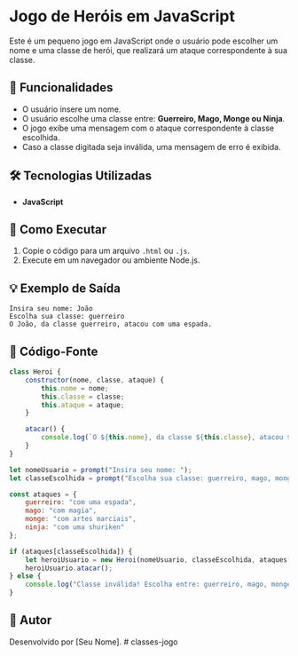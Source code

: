 # Jogo de Heróis em JavaScript

Este é um pequeno jogo em JavaScript onde o usuário pode escolher um nome e uma classe de herói, que realizará um ataque correspondente à sua classe.

## 📌 Funcionalidades
- O usuário insere um nome.
- O usuário escolhe uma classe entre: **Guerreiro, Mago, Monge ou Ninja**.
- O jogo exibe uma mensagem com o ataque correspondente à classe escolhida.
- Caso a classe digitada seja inválida, uma mensagem de erro é exibida.

## 🛠 Tecnologias Utilizadas
- **JavaScript**

## 🚀 Como Executar
1. Copie o código para um arquivo `.html` ou `.js`.
2. Execute em um navegador ou ambiente Node.js.

## 💡 Exemplo de Saída
```
Insira seu nome: João
Escolha sua classe: guerreiro
O João, da classe guerreiro, atacou com uma espada.
```

## 📜 Código-Fonte
```javascript
class Heroi {
    constructor(nome, classe, ataque) {
        this.nome = nome;
        this.classe = classe;
        this.ataque = ataque;
    }

    atacar() {
        console.log(`O ${this.nome}, da classe ${this.classe}, atacou ${this.ataque}.`);
    }
}

let nomeUsuario = prompt("Insira seu nome: ");
let classeEscolhida = prompt("Escolha sua classe: guerreiro, mago, monge, ninja").toLowerCase();

const ataques = {
    guerreiro: "com uma espada",
    mago: "com magia",
    monge: "com artes marciais",
    ninja: "com uma shuriken"
};

if (ataques[classeEscolhida]) {
    let heroiUsuario = new Heroi(nomeUsuario, classeEscolhida, ataques[classeEscolhida]);
    heroiUsuario.atacar();
} else {
    console.log("Classe inválida! Escolha entre: guerreiro, mago, monge ou ninja.");
}
```

## 📌 Autor
Desenvolvido por [Seu Nome].
#   c l a s s e s - j o g o  
 